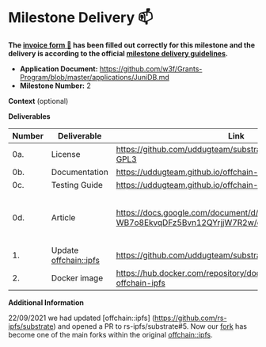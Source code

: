 # Milestone Delivery :mailbox:

**The [invoice form :pencil:](https://docs.google.com/forms/d/e/1FAIpQLSfmNYaoCgrxyhzgoKQ0ynQvnNRoTmgApz9NrMp-hd8mhIiO0A/viewform) has been filled out correctly for this milestone and the delivery is according to the official [milestone delivery guidelines](https://github.com/w3f/Grants-Program/blob/master/docs/milestone-deliverables-guidelines.md).**  

* **Application Document:** https://github.com/w3f/Grants-Program/blob/master/applications/JuniDB.md 
* **Milestone Number:** 2

**Context** (optional)

**Deliverables**

| Number | Deliverable | Link | Notes |
| ------------- | ------------- | ------------- |------------- |
| 0a. | License | https://github.com/uddugteam/substrate/blob/master/LICENSE-GPL3 | ... | 
| 0b. | Documentation | https://uddugteam.github.io/offchain-ipfs-manual/ | ... | 
| 0c. | Testing Guide  | https://uddugteam.github.io/offchain-ipfs-manual/testing.html | ... | 
| 0d. | Article | https://docs.google.com/document/d/1k6DhCfSs7rmsSV-WB7o8EkvqDFz5Bvn12QYrjjW7R2w/edit?usp=sharing | We did it complex for the 2 first Milestones. | ... | 
| 1. | Update [offchain::ipfs](https://github.com/rs-ipfs/substrate) | https://github.com/uddugteam/substrate/tree/offchain_ipfs | ... | 
| 2. | Docker image| https://hub.docker.com/repository/docker/andskur/substrate-offchain-ipfs | ... | 

**Additional Information**

22/09/2021 we had updated [offchain::ipfs] (https://github.com/rs-ipfs/substrate) and opened a PR to rs-ipfs/substrate#5.
Now our [fork](https://github.com/uddugteam/substrate/tree/offchain_ipfs) has become one of the main forks within the original [offchain::ipfs](https://github.com/rs-ipfs/substrate).




